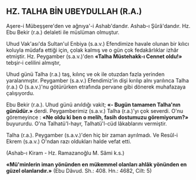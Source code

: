 ## HZ. TALHA BİN UBEYDULLAH (R.A.)

Aşere-i Mübeşşere'den ve ağnıya'-i Ashab'dandır. Ashab-ı Şûrâ'dandır. Hz. Ebu Bekir (r.a.) delaleti ile müslüman olmuştur.

Uhud Vak'ası'da Sultan'ul Enbiya (s.a.v.) Efendimize havale olunan bir kılıcı koluyla müdafa ettiği için, çolak kalmış ve o gün çok feda­kârlıklar izhâr etmiştir. Hz. Peygamber (s.a.v.)'den **«Talha Müstehakk-ı Cennet oldu!»** tebşir-i celilini almıştır,

Uhud günü Talha (r.a.) taş, kılınç ve ok ile otuzdan fazla yerinden yaralanmıştır. Peygamber (s.a.v.) Efendimiz'in dişi kırılıp alnı yarı­lınca Talha (r.a.) O (s.a.v.)'nu götürürken et­rafında pervane gibi dönerek muhafazaya çalı­şıyordu.

Ebu Bekir (r.a.). Uhud günü anıldığı vakit; **«- Bugün tamamen Talha'nın günüdür.»** derdi. Peygamberimiz (s.a.v.) Talha (r.a.)'yı çok sever­di. O'nu göremeyince : **«Ne oldu ki ben o melih, fasih dostumuzu göremiyorum?»** buyururdu. O'na Talhatü'l-hayr, Talhatü'l-cüd lâkablarını ver­miştir.

Talha (r.a.). Peygamber (s.a.v.)'den hiç bir zaman ayrılmadı. Ve Resûl-i Ekrem (s.a.v.) O'ndan razı oldukları halde vefat etti.

(Ashab-ı Kiram - Hz. Ramazanoğlu M. Sâmi k.s.)

**«Mü'minlerin iman yönünden en mükemmel olanları ahlâk yönünden en güzel olanlarıdır.»**
(Ebu Dâvud. Sh.: 408. Hn.: 4682, Cilt: 5)

